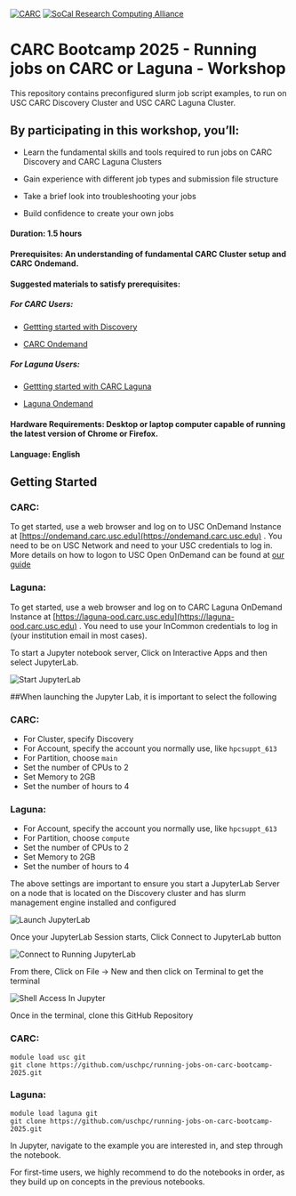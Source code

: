 [![CARC](./images/carc-logo.png 'CARC')](https://carc.usc.edu)
[![SoCal Research Computing Alliance](./images/socal-rca-logo.png 'SoCal RCA')](https://uschpc.github.io/regional-computing-website)
# CARC Bootcamp 2025 - Running jobs on CARC or Laguna - Workshop

This repository contains preconfigured slurm job script examples, to run on USC CARC Discovery Cluster and USC CARC Laguna Cluster. 

## By participating in this workshop, you’ll:

* Learn the fundamental skills and tools required to run jobs on CARC Discovery and CARC Laguna Clusters 

* Gain experience with different job types and submission file structure

* Take a brief look into troubleshooting your jobs

* Build confidence to create your own jobs

#### Duration: 1.5 hours
#### Prerequisites: An understanding of fundamental CARC Cluster setup and CARC Ondemand.
#### Suggested materials to satisfy prerequisites:

##### For CARC Users:
* [Gettting started with Discovery](https://www.carc.usc.edu/user-guides/hpc-systems/discovery/getting-started-discovery.html)

* [CARC Ondemand](https://www.carc.usc.edu/user-guides/carc-ondemand.html)

##### For Laguna Users:
* [Gettting started with CARC Laguna](https://uschpc.github.io/regional-computing-website/user-guides/get-started-laguna.html)

* [Laguna Ondemand](https://uschpc.github.io/regional-computing-website/user-guides/get-started-laguna/laguna-ondemand.html)


#### Hardware Requirements: Desktop or laptop computer capable of running the latest version of Chrome or Firefox. 

#### Language: English

## Getting Started

### CARC:
To get started, use a web browser and log on to USC OnDemand Instance at [https://ondemand.carc.usc.edu](https://ondemand.carc.usc.edu) . You need to be on USC Network and need to your USC credentials to log in. More details on how to logon to USC Open OnDemand can be found at [our guide](https://www.carc.usc.edu/user-guides/carc-ondemand.html)
### Laguna:
To get started, use a web browser and log on to CARC Laguna OnDemand Instance at [https://laguna-ood.carc.usc.edu](https://laguna-ood.carc.usc.edu) . You need to use your InCommon credentials to log in (your institution email in most cases). 


To start a Jupyter notebook server, Click on Interactive Apps and then select JupyterLab.

![Start JupyterLab](./images/jupyterlab-start.png)


##When launching the Jupyter Lab, it is important to select the following
### CARC:
* For Cluster, specify Discovery 
* For Account, specify the account you normally use, like `hpcsuppt_613`
* For Partition, choose `main`
* Set the number of CPUs to 2
* Set Memory to 2GB
* Set the number of hours to 4

### Laguna:
* For Account, specify the account you normally use, like `hpcsuppt_613`
* For Partition, choose `compute`
* Set the number of CPUs to 2
* Set Memory to 2GB
* Set the number of hours to 4


The above settings are important to ensure you start a JupyterLab Server on a node that is located on the Discovery cluster and has slurm management engine installed and configured

![Launch JupyterLab](./images/jupyterlab-launching.png)

Once your JupyterLab Session starts, Click Connect to JupyterLab button

![Connect to Running JupyterLab](./images/jupyterlab-running.png)

From there, Click on File -> New and then click on Terminal to get the terminal

![Shell Access In Jupyter](./images/terminal-start.png)

Once in the terminal, clone this GitHub Repository

### CARC: 
```
module load usc git
git clone https://github.com/uschpc/running-jobs-on-carc-bootcamp-2025.git
```
### Laguna:
```
module load laguna git
git clone https://github.com/uschpc/running-jobs-on-carc-bootcamp-2025.git
```


In Jupyter, navigate to the example you are interested in, and step through the notebook. 

For first-time users, we highly recommend to do the notebooks in order, as they build up on concepts in the previous notebooks.

